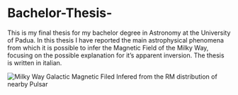 # Bachelor-Thesis-
This is my final thesis for my bachelor degree in Astronomy at the University of Padua. In this thesis I have reported the main astrophysical phenomena from which it is possible to infer the Magnetic Field of the Milky Way, focusing on the possible explanation for it’s apparent inversion. The thesis is written in italian. 

![Milky Way Galactic Magnetic Filed Infered from the RM distribution of nearby Pulsar]('Han2012.png')

